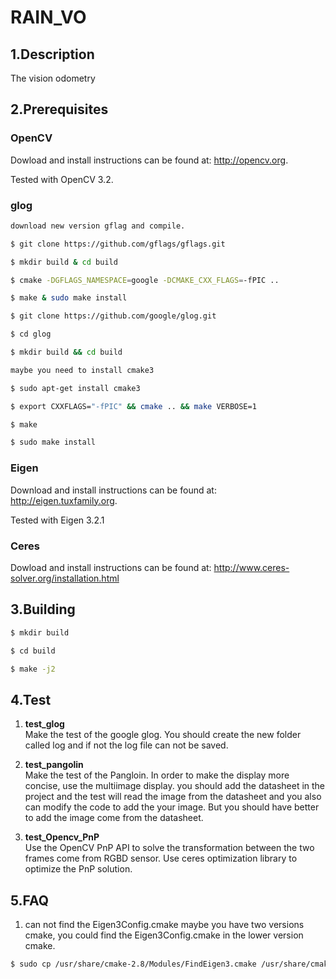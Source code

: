 # RAIN_VO

## 1.Description
The vision odometry

## 2.Prerequisites

### OpenCV
Dowload and install instructions can be found at: http://opencv.org.

Tested with OpenCV 3.2.

### glog
```sh
download new version gflag and compile.

$ git clone https://github.com/gflags/gflags.git

$ mkdir build & cd build

$ cmake -DGFLAGS_NAMESPACE=google -DCMAKE_CXX_FLAGS=-fPIC ..

$ make & sudo make install

$ git clone https://github.com/google/glog.git

$ cd glog

$ mkdir build && cd build

maybe you need to install cmake3

$ sudo apt-get install cmake3

$ export CXXFLAGS="-fPIC" && cmake .. && make VERBOSE=1

$ make

$ sudo make install
```
### Eigen
 Download and install instructions can be found at: http://eigen.tuxfamily.org.

 Tested with Eigen 3.2.1

### Ceres
Dowload and install instructions can be found at: http://www.ceres-solver.org/installation.html

## 3.Building
```sh
$ mkdir build

$ cd build

$ make -j2
```

## 4.Test
1. **test_glog** \
Make the test of the google glog. You should create the new folder called log and if not the log file can
not be saved.

2. **test_pangolin** \
Make the test of the Pangloin. In order to make the display more concise, use the multiimage display.
you should add the datasheet in the project and the test will read the image from the datasheet and you also can modify
the code to add the your image. But you should have better to add the image come from the datasheet.

3. **test_Opencv_PnP** \
Use the OpenCV PnP API to solve the transformation between the two frames come from RGBD sensor. Use ceres optimization
library to optimize the PnP solution.

## 5.FAQ

1. can not find the Eigen3Config.cmake
maybe you have two versions cmake, you could find the Eigen3Config.cmake in the lower version cmake.

```sh
$ sudo cp /usr/share/cmake-2.8/Modules/FindEigen3.cmake /usr/share/cmake-3.2/Modules/
```